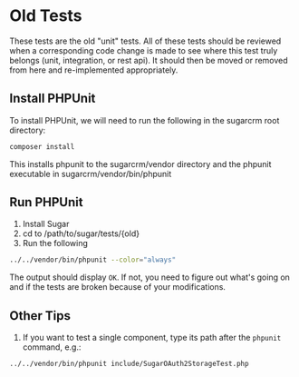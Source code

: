 # Old Tests

These tests are the old "unit" tests.  All of these tests should be reviewed when a corresponding code change is made to see where this test truly belongs (unit, integration, or rest api).  It should then be moved or removed from here and re-implemented appropriately.

## Install PHPUnit

To install PHPUnit, we will need to run the following in the sugarcrm root directory:

```bash
composer install
```

This installs phpunit to the sugarcrm/vendor directory and the phpunit executable in sugarcrm/vendor/bin/phpunit

## Run PHPUnit

1. Install Sugar
2. cd to /path/to/sugar/tests/{old}
3. Run the following

  ```bash
  ../../vendor/bin/phpunit --color="always"
  ```

The output should display `OK`. If not, you need to figure out what's going on and if the tests are broken because of your modifications.

## Other Tips
1. If you want to test a single component, type its path after the `phpunit` command, e.g.:

  ```bash
  ../../vendor/bin/phpunit include/SugarOAuth2StorageTest.php
  ```
